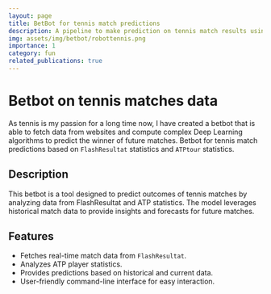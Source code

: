 ```yaml
---
layout: page
title: BetBot for tennis match predictions
description: A pipeline to make prediction on tennis match results using ML and DL
img: assets/img/betbot/robottennis.png
importance: 1
category: fun
related_publications: true
---
```


# Betbot on tennis matches data

As tennis is my passion for a long time now, I have created a betbot that is able to fetch data from websites and compute complex Deep Learning algorithms to predict the winner of future matches.
Betbot for tennis match predictions based on `FlashResultat` statistics and `ATPtour` statistics.

## Description

This betbot is a tool designed to predict outcomes of tennis matches by analyzing data from FlashResultat and ATP statistics. The model leverages historical match data to provide insights and forecasts for future matches.

## Features

- Fetches real-time match data from `FlashResultat`.
- Analyzes ATP player statistics.
- Provides predictions based on historical and current data.
- User-friendly command-line interface for easy interaction.